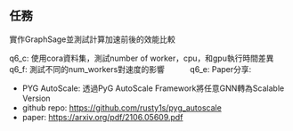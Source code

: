 ## 任務
實作GraphSage並測試計算加速前後的效能比較

q6_c: 使用cora資料集，測試number of worker，cpu，和gpu執行時間差異　　　
q6_f: 測試不同的num_workers對速度的影響　　　
q6_e: Paper分享:     
  - PYG AutoScale: 透過PyG AutoScale Framework將任意GNN轉為Scalable Version     
  - github repo: https://github.com/rusty1s/pyg_autoscale    
  - paper: https://arxiv.org/pdf/2106.05609.pdf    
